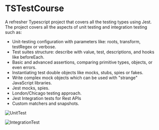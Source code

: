 # TSTestCourse

A refresher Typescript project that covers all the testing types using Jest. The project covers all the aspects of unit testing and integration testing such as: 
  - Unit-testing configuration with parameters like: roots, transform, testRegex or verbose.
  - Test suites structure: describe with value, test, descriptions, and hooks like beforeEach.
  - Basic and advanced assertions, comparing primitive types, objects, or even errors.
  - Instantiating test double objects like mocks, stubs, spies or fakes.
  - Write complex mock objects which can be used with "strange" JavaScript libraries.
  - Jest mocks, spies.
  - London/Chicago testing approach.
  - Jest Integration tests for Rest APIs
  - Custom matchers and snapshots.

![UnitTest](https://github.com/user-attachments/assets/0f61e0b5-04f6-4315-8609-0146c496dd94)

![IntegrationTest](https://github.com/user-attachments/assets/d7a5521c-195d-43ce-ac92-cb078bb34c4d)
